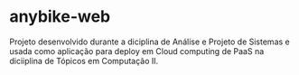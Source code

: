 # anybike-web

Projeto desenvolvido durante a diciplina de Análise e Projeto de Sistemas e usada como aplicação para deploy em Cloud computing de PaaS na diciiplina de Tópicos em Computação II.
